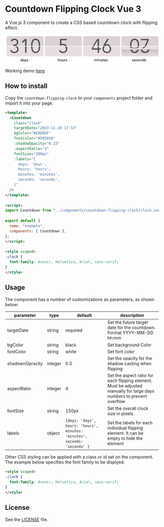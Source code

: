 # Countdown Flipping Clock Vue 3

A Vue.js 3 component to create a CSS based countdown clock with flipping effect. 

![](./example.png)

Working demo [here](https://codesandbox.io/s/flipping-clock-8zxrcm)

## How to install

Copy the `countdown-flipping-clock` to your `components` project folder and import it into your page.

```html
<template>
  <Countdown
    class="clock"
    targetDate="2023-11-20 17:53"
    bgColor="#EADDDF"
    fontColor="#505050"
    :shadowOpacity="0.15"
    :aspectRatio="4"
    fontSize="200px"
    :labels="{
      days: 'days',
      hours: 'hours',
      minutes: 'minutes',
      seconds: 'seconds',
    }"
  />
</template>

<script>
import Countdown from "../components/countdown-flipping-clock/clock.vue";

export default {
  name: "example",
  components: { Countdown },
};
</script>

<style scoped>
.clock {
  font-family: Avenir, Helvetica, Arial, sans-serif;
}
</style>
```

## Usage

The component has a number of customizations as parameters, as shown below:

| parameter | type | default | description |
|-|-|-|-|
| targetDate | string | required | Set the future target date for the countdown. Format YYYY-MM-DD hh:mm | 
| bgColor | string | black | Set background Color |
| fontColor | string | white | Set font color |
| shadownOpracity | integer | 0.5 | Set the opacity for the shadow casting when flipping |
| aspectRatio | integer | 4 | Set the aspect ratio for each flipping element. Must be adjusted manually for large days numbers to prevent overflow | 
| fontSize | string | 150px | Set the overall clock size in pixels. | 
| labels | object | `{days: 'days', hours: 'hours', minutes: 'minutes', seconds: 'seconds' }`| Set the labels for each individual flipping element. It can be empty to hide the element | 

Other CSS styling can be applied with a class or id set on the component. The example below specifies the font family to be displyed.

```html
<style scoped>
.clock {
  font-family: Avenir, Helvetica, Arial, sans-serif;
}
</style>
```

## License

See the [LICENSE](./LICENSE) file.
